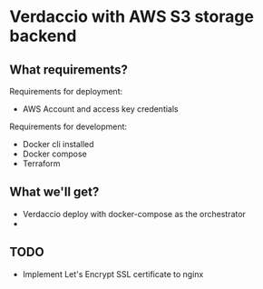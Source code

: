 # Verdaccio with AWS S3 storage backend

## What requirements?

Requirements for deployment:

- AWS Account and access key credentials

Requirements for development:

- Docker cli installed
- Docker compose
- Terraform

## What we'll get?

- Verdaccio deploy with docker-compose as the orchestrator
-

## TODO

- Implement Let's Encrypt SSL certificate to nginx
